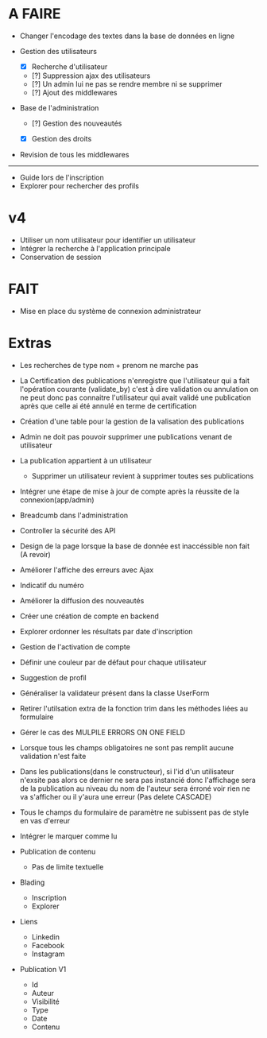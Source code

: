 # A FAIRE

- Changer l'encodage des textes dans la base de données en ligne

- Gestion des utilisateurs
  - [x] Recherche d'utilisateur
  - [?] Suppression ajax des utilisateurs
  - [?] Un admin lui ne pas se rendre membre ni se supprimer
  - [?] Ajout des middlewares



- Base de l'administration
  - [?] Gestion des nouveautés
  - [x] Gestion des droits


- Revision de tous les middlewares
----
- Guide lors de l'inscription
- Explorer pour rechercher des profils

# v4
- Utiliser un nom utilisateur pour identifier un utilisateur
- Intégrer la recherche à l'application principale
- Conservation de session


# FAIT
- Mise en place du système de connexion administrateur


# Extras
- Les recherches de type nom + prenom ne marche pas
- La Certification des publications n'enregistre que l'utilisateur qui a fait l'opération courante (validate_by) c'est à dire validation ou annulation on ne peut donc pas connaitre l'utilisateur qui avait validé une publication après que celle ai été annulé en terme de certification
- Création d'une table pour la gestion de la valisation des publications
- Admin ne doit pas pouvoir supprimer une publications venant de utilisateur
- La publication appartient à un utilisateur
  - Supprimer un utilisateur revient à supprimer toutes ses publications
- Intégrer une étape de mise à jour de compte après la réussite de la connexion(app/admin)
- Breadcumb dans l'administration
- Controller la sécurité des API
- Design de la page lorsque la base de donnée est inaccéssible non fait (A revoir)
- Améliorer l'affiche des erreurs avec Ajax
- Indicatif du numéro
- Améliorer la diffusion des nouveautés
- Créer une création de compte en backend
- Explorer ordonner les résultats par date d'inscription
- Gestion de l'activation de compte
- Définir une couleur par de défaut pour chaque utilisateur
- Suggestion de profil
- Généraliser la validateur présent dans la classe UserForm
- Retirer l'utilsation extra de la fonction trim dans les méthodes liées au formulaire
- Gérer le cas des MULPILE ERRORS ON ONE FIELD
- Lorsque tous les champs obligatoires ne sont pas remplit aucune validation n'est faite
- Dans les publications(dans le constructeur), si l'id d'un utilisateur n'exsite pas alors ce dernier ne sera pas instancié donc l'affichage sera de la publication au niveau du nom de l'auteur sera érroné voir rien ne va s'afficher ou il y'aura une erreur (Pas delete CASCADE)
- Tous le champs du formulaire de paramètre ne subissent pas de style en vas d'erreur
- Intégrer le marquer comme lu
- Publication de contenu
  - Pas de limite textuelle
- Blading
  - Inscription
  - Explorer

- Liens
  - Linkedin
  - Facebook
  - Instagram

- Publication V1
  - Id
  - Auteur
  - Visibilité
  - Type
  - Date
  - Contenu
